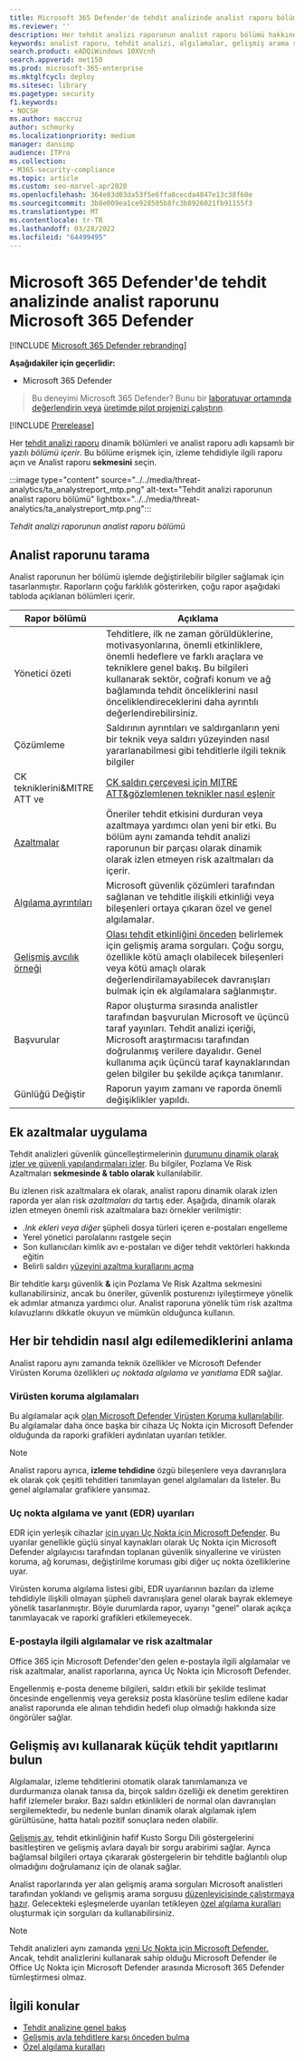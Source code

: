 ```yaml
---
title: Microsoft 365 Defender'de tehdit analizinde analist raporu bölümünü Microsoft 365 Defender
ms.reviewer: ''
description: Her tehdit analizi raporunun analist raporu bölümü hakkında bilgi edinin. Tehdit, risk azaltma, algılama, gelişmiş arama sorguları ve daha fazlası hakkında nasıl bilgi sağladığını anlıyoruz.
keywords: analist raporu, tehdit analizi, algılamalar, gelişmiş arama sorguları, risk azaltmaları,
search.product: eADQiWindows 10XVcnh
search.appverid: met150
ms.prod: microsoft-365-enterprise
ms.mktglfcycl: deploy
ms.sitesec: library
ms.pagetype: security
f1.keywords:
- NOCSH
ms.author: maccruz
author: schmurky
ms.localizationpriority: medium
manager: dansimp
audience: ITPro
ms.collection:
- M365-security-compliance
ms.topic: article
ms.custom: seo-marvel-apr2020
ms.openlocfilehash: 364e83d03da53f5e6ffa8cecda4847e13c38f60e
ms.sourcegitcommit: 3b8e009ea1ce928505b8fc3b8926021fb91155f3
ms.translationtype: MT
ms.contentlocale: tr-TR
ms.lasthandoff: 03/28/2022
ms.locfileid: "64499495"
---
```

# <a name="understand-the-analyst-report-in-threat-analytics-in-microsoft-365-defender"></a>Microsoft 365 Defender'de tehdit analizinde analist raporunu Microsoft 365 Defender

[!INCLUDE [Microsoft 365 Defender rebranding](../includes/microsoft-defender.md)]

**Aşağıdakiler için geçerlidir:**

- Microsoft 365 Defender

> Bu deneyimi Microsoft 365 Defender? Bunu bir [laboratuvar ortamında değerlendirin veya](m365d-evaluation.md?ocid=cx-docs-MTPtriallab) [üretimde pilot projenizi çalıştırın](m365d-pilot.md?ocid=cx-evalpilot).
>

[!INCLUDE [Prerelease](../includes/prerelease.md)]

Her [tehdit analizi raporu](threat-analytics.md) dinamik bölümleri ve analist raporu adlı kapsamlı bir yazılı _bölümü içerir_. Bu bölüme erişmek için, izleme tehdidiyle ilgili raporu açın ve Analist raporu **sekmesini** seçin.

:::image type="content" source="../../media/threat-analytics/ta_analystreport_mtp.png" alt-text="Tehdit analizi raporunun analist raporu bölümü" lightbox="../../media/threat-analytics/ta_analystreport_mtp.png":::

_Tehdit analizi raporunun analist raporu bölümü_

## <a name="scan-the-analyst-report"></a>Analist raporunu tarama

Analist raporunun her bölümü işlemde değiştirilebilir bilgiler sağlamak için tasarlanmıştır. Raporların çoğu farklılık gösterirken, çoğu rapor aşağıdaki tabloda açıklanan bölümleri içerir.

| Rapor bölümü | Açıklama |
|--|--|
| Yönetici özeti | Tehditlere, ilk ne zaman görüldüklerine, motivasyonlarına, önemli etkinliklere, önemli hedeflere ve farklı araçlara ve tekniklere genel bakış. Bu bilgileri kullanarak sektör, coğrafi konum ve ağ bağlamında tehdit önceliklerini nasıl önceliklendireceklerini daha ayrıntılı değerlendirebilirsiniz. |
| Çözümleme | Saldırının ayrıntıları ve saldırganların yeni bir teknik veya saldırı yüzeyinden nasıl yararlanabilmesi gibi tehditlerle ilgili teknik bilgiler |
| CK tekniklerini&MITRE ATT ve | [CK saldırı çerçevesi için MITRE ATT&gözlemlenen teknikler nasıl eşlenir](https://attack.mitre.org/) |
| [Azaltmalar](#apply-additional-mitigations) | Öneriler tehdit etkisini durduran veya azaltmaya yardımcı olan yeni bir etki. Bu bölüm aynı zamanda tehdit analizi raporunun bir parçası olarak dinamik olarak izlen etmeyen risk azaltmaları da içerir. |
| [Algılama ayrıntıları](#understand-how-each-threat-can-be-detected) | Microsoft güvenlik çözümleri tarafından sağlanan ve tehditle ilişkili etkinliği veya bileşenleri ortaya çıkaran özel ve genel algılamalar. |
| [Gelişmiş avcılık örneği](#find-subtle-threat-artifacts-using-advanced-hunting) | [Olası tehdit etkinliğini önceden](advanced-hunting-overview.md) belirlemek için gelişmiş arama sorguları. Çoğu sorgu, özellikle kötü amaçlı olabilecek bileşenleri veya kötü amaçlı olarak değerlendirilamayabilecek davranışları bulmak için ek algılamalara sağlanmıştır. |
| Başvurular | Rapor oluşturma sırasında analistler tarafından başvurulan Microsoft ve üçüncü taraf yayınları. Tehdit analizi içeriği, Microsoft araştırmacısı tarafından doğrulanmış verilere dayalıdır. Genel kullanıma açık üçüncü taraf kaynaklarından gelen bilgiler bu şekilde açıkça tanımlanır. |
| Günlüğü Değiştir | Raporun yayım zamanı ve raporda önemli değişiklikler yapıldı. |

## <a name="apply-additional-mitigations"></a>Ek azaltmalar uygulama

Tehdit analizleri güvenlik güncelleştirmelerinin [durumunu dinamik olarak izler ve güvenli yapılandırmaları izler](threat-analytics.md#exposure-and-mitigations-review-list-of-mitigations-and-the-status-of-your-devices). Bu bilgiler, Pozlama Ve Risk Azaltmaları **sekmesinde & tablo olarak** kullanılabilir.

Bu izlenen risk azaltmalara ek olarak, analist raporu dinamik olarak izlen raporda yer alan risk _azaltmaları da_ tartış eder. Aşağıda, dinamik olarak izlen etmeyen önemli risk azaltmalara bazı örnekler verilmiştir:

- _.lnk ekleri veya diğer_ şüpheli dosya türleri içeren e-postaları engelleme
- Yerel yönetici parolalarını rastgele seçin
- Son kullanıcıları kimlik avı e-postaları ve diğer tehdit vektörleri hakkında eğitin
- Belirli saldırı [yüzeyini azaltma kurallarını açma](/windows/security/threat-protection/microsoft-defender-atp/attack-surface-reduction)

Bir tehditle karşı güvenlik **&** için Pozlama Ve Risk Azaltma sekmesini kullanabilirsiniz, ancak bu öneriler, güvenlik posturenızı iyileştirmeye yönelik ek adımlar atmanıza yardımcı olur. Analist raporuna yönelik tüm risk azaltma kılavuzlarını dikkatle okuyun ve mümkün olduğunca kullanın.

## <a name="understand-how-each-threat-can-be-detected"></a>Her bir tehdidin nasıl algı edilemediklerini anlama

Analist raporu aynı zamanda teknik özellikler ve Microsoft Defender Virüsten Koruma özellikleri _uç noktada algılama ve yanıtlama_ EDR sağlar.

### <a name="antivirus-detections"></a>Virüsten koruma algılamaları

Bu algılamalar açık [olan Microsoft Defender Virüsten Koruma kullanılabilir](/windows/security/threat-protection/microsoft-defender-antivirus/microsoft-defender-antivirus-in-windows-10). Bu algılamalar daha önce başka bir cihaza Uç Nokta için Microsoft Defender olduğunda da raporki grafikleri aydınlatan uyarıları tetikler.

>[!NOTE]
>Analist raporu ayrıca, **izleme tehdidine** özgü bileşenlere veya davranışlara ek olarak çok çeşitli tehditleri tanımlayan genel algılamaları da listeler. Bu genel algılamalar grafiklere yansımaz.

### <a name="endpoint-detection-and-response-edr-alerts"></a>Uç nokta algılama ve yanıt (EDR) uyarıları

EDR için yerleşik cihazlar [için uyarı Uç Nokta için Microsoft Defender](/windows/security/threat-protection/microsoft-defender-atp/onboard-configure). Bu uyarılar genellikle güçlü sinyal kaynakları olarak Uç Nokta için Microsoft Defender algılayıcısı tarafından toplanan güvenlik sinyallerine ve virüsten koruma, ağ koruması, değiştirilme koruması gibi diğer uç nokta özelliklerine uyar.

Virüsten koruma algılama listesi gibi, EDR uyarılarının bazıları da izleme tehdidiyle ilişkili olmayan şüpheli davranışlara genel olarak bayrak eklemeye yönelik tasarlanmıştır. Böyle durumlarda rapor, uyarıyı "genel" olarak açıkça tanımlayacak ve raporki grafikleri etkilemeyecek.

### <a name="email-related-detections-and-mitigations"></a>E-postayla ilgili algılamalar ve risk azaltmalar

Office 365 için Microsoft Defender'den gelen e-postayla ilgili algılamalar ve risk azaltmalar, analist raporlarına, ayrıca Uç Nokta için Microsoft Defender.

Engellenmiş e-posta deneme bilgileri, saldırı etkili bir şekilde teslimat öncesinde engellenmiş veya gereksiz posta klasörüne teslim edilene kadar analist raporunda ele alınan tehdidin hedefi olup olmadığı hakkında size öngörüler sağlar.

## <a name="find-subtle-threat-artifacts-using-advanced-hunting"></a>Gelişmiş avı kullanarak küçük tehdit yapıtlarını bulun

Algılamalar, izleme tehditlerini otomatik olarak tanımlamanıza ve durdurmanıza olanak tanısa da, birçok saldırı özelliği ek denetim gerektiren hafif izlemeler bırakır. Bazı saldırı etkinlikleri de normal olan davranışları sergilemektedir, bu nedenle bunları dinamik olarak algılamak işlem gürültüsüne, hatta hatalı pozitif sonuçlara neden olabilir.

[Gelişmiş av](advanced-hunting-overview.md), tehdit etkinliğinin hafif Kusto Sorgu Dili göstergelerini basitleştiren ve gelişmiş avlara dayalı bir sorgu arabirimi sağlar. Ayrıca bağlamsal bilgileri ortaya çıkararak göstergelerin bir tehditle bağlantılı olup olmadığını doğrulamanız için de olanak sağlar.

Analist raporlarında yer alan gelişmiş arama sorguları Microsoft analistleri tarafından yoklandı ve gelişmiş arama sorgusu [düzenleyicisinde çalıştırmaya hazır](https://security.microsoft.com/advanced-hunting). Gelecekteki eşleşmelerde uyarıları tetikleyen [özel algılama kuralları](custom-detection-rules.md) oluşturmak için sorguları da kullanabilirsiniz.

>[!NOTE]
> Tehdit analizleri aynı zamanda [yeni Uç Nokta için Microsoft Defender.](/windows/security/threat-protection/microsoft-defender-atp/threat-analytics) Ancak, tehdit analizlerini kullanarak sahip olduğu Microsoft Defender ile Office Uç Nokta için Microsoft Defender arasında Microsoft 365 Defender tümleştirmesi olmaz.

## <a name="related-topics"></a>İlgili konular

- [Tehdit analizine genel bakış](threat-analytics.md)
- [Gelişmiş avla tehditlere karşı önceden bulma](advanced-hunting-overview.md)
- [Özel algılama kuralları](custom-detection-rules.md)
